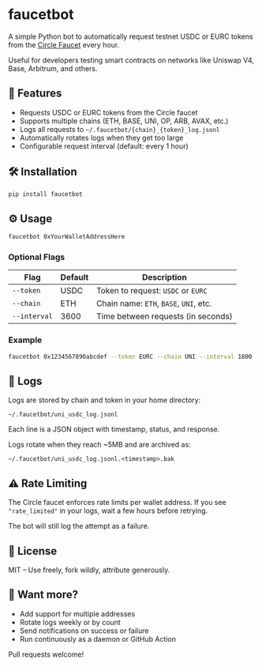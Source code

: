 # faucetbot

A simple Python bot to automatically request testnet USDC or EURC tokens from the [Circle Faucet](https://faucet.circle.com/) every hour.

Useful for developers testing smart contracts on networks like Uniswap V4, Base, Arbitrum, and others.

## 🚀 Features

- Requests USDC or EURC tokens from the Circle faucet
- Supports multiple chains (ETH, BASE, UNI, OP, ARB, AVAX, etc.)
- Logs all requests to `~/.faucetbot/{chain}_{token}_log.jsonl`
- Automatically rotates logs when they get too large
- Configurable request interval (default: every 1 hour)

## 🛠 Installation

```bash
pip install faucetbot
````

## ⚙️ Usage

```bash
faucetbot 0xYourWalletAddressHere
```

### Optional Flags

| Flag         | Default | Description                            |
| ------------ | ------- | -------------------------------------- |
| `--token`    | USDC    | Token to request: `USDC` or `EURC`     |
| `--chain`    | ETH     | Chain name: `ETH`, `BASE`, `UNI`, etc. |
| `--interval` | 3600    | Time between requests (in seconds)     |

### Example

```bash
faucetbot 0x1234567890abcdef --token EURC --chain UNI --interval 1800
```

## 📂 Logs

Logs are stored by chain and token in your home directory:

```
~/.faucetbot/uni_usdc_log.jsonl
```

Each line is a JSON object with timestamp, status, and response.

Logs rotate when they reach \~5MB and are archived as:

```
~/.faucetbot/uni_usdc_log.jsonl.<timestamp>.bak
```

## ⚠️ Rate Limiting

The Circle faucet enforces rate limits per wallet address. If you see `"rate_limited"` in your logs, wait a few hours before retrying.

The bot will still log the attempt as a failure.

## 📜 License

MIT – Use freely, fork wildly, attribute generously.

## 🧪 Want more?

* Add support for multiple addresses
* Rotate logs weekly or by count
* Send notifications on success or failure
* Run continuously as a daemon or GitHub Action

Pull requests welcome!
